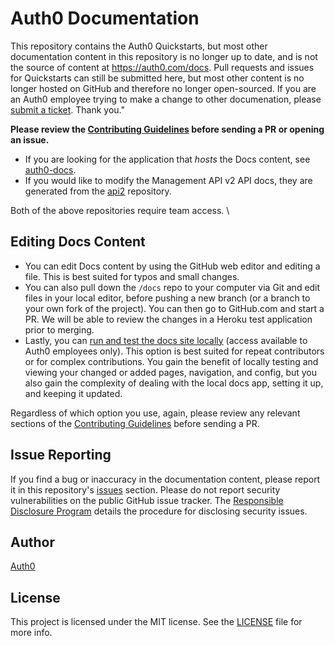 # Auth0 Documentation

This repository contains the Auth0 Quickstarts, but most other documentation content in this repository is no longer up to date, and is not the source of content at https://auth0.com/docs. Pull requests and issues for Quickstarts can still be submitted here, but most other content is no longer hosted on GitHub and therefore no longer open-sourced. If you are an Auth0 employee trying to make a change to other documenation, please [submit a ticket](https://auth0team.atlassian.net/servicedesk/customer/portal/9). Thank you."
 
**Please review the [Contributing Guidelines](CONTRIBUTING.md) before sending a PR or opening an issue.**

* If you are looking for the application that *hosts* the Docs content, see [auth0-docs](https://github.com/auth0/auth0-docs).
* If you would like to modify the Management API v2 API docs, they are generated from the [api2](https://github.com/auth0/api2) repository.

Both of the above repositories require team access.
\

## Editing Docs Content

* You can edit Docs content by using the GitHub web editor and editing a file. This is best suited for typos and small changes.
* You can also pull down the `/docs` repo to your computer via Git and edit files in your local editor, before pushing a new branch (or a branch to your own fork of the project). You can then go to GitHub.com and start a PR. We will be able to review the changes in a Heroku test application prior to merging.
* Lastly, you can [run and test the docs site locally](https://github.com/auth0/auth0-docs/blob/master/README.md) (access available to Auth0 employees only). This option is best suited for repeat contributors or for complex contributions. You gain the benefit of locally testing and viewing your changed or added pages, navigation, and config, but you also gain the complexity of dealing with the local docs app, setting it up, and keeping it updated.

Regardless of which option you use, again, please review any relevant sections of the [Contributing Guidelines](CONTRIBUTING.md) before sending a PR.

## Issue Reporting

If you find a bug or inaccuracy in the documentation content, please report it in this repository's [issues](https://github.com/auth0/docs/issues) section. Please do not report security vulnerabilities on the public GitHub issue tracker. The [Responsible Disclosure Program](https://auth0.com/whitehat) details the procedure for disclosing security issues.

## Author 

[Auth0](https://auth0.com)


## License

This project is licensed under the MIT license. See the [LICENSE](LICENSE) file for more info. 
